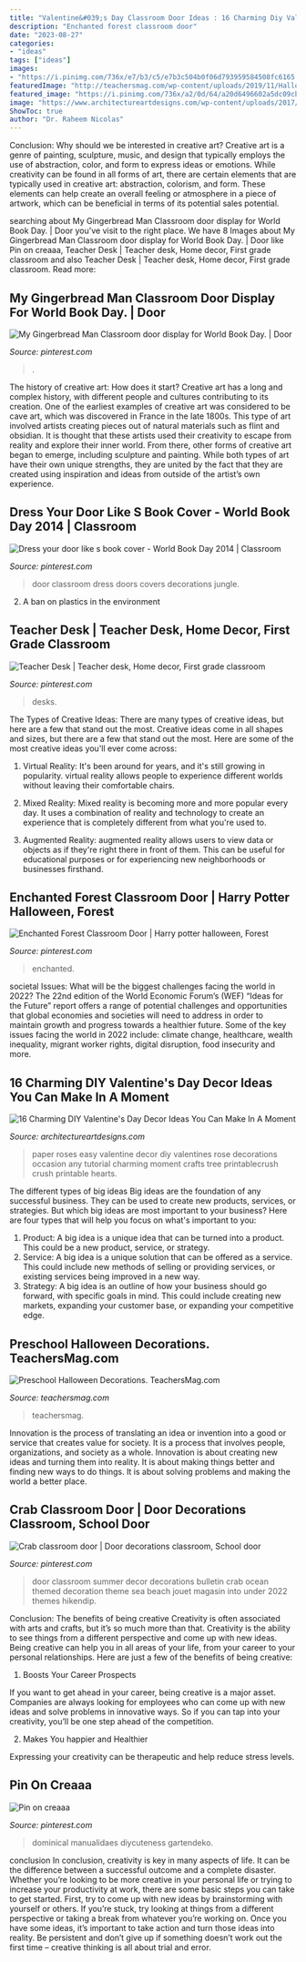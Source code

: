 ```yaml
---
title: "Valentine&#039;s Day Classroom Door Ideas : 16 Charming Diy Valentine&#039;s Day Decor Ideas You Can Make In A Moment"
description: "Enchanted forest classroom door"
date: "2023-08-27"
categories:
- "ideas"
tags: ["ideas"]
images:
- "https://i.pinimg.com/736x/e7/b3/c5/e7b3c504b0f06d793959584508fc6165.jpg"
featuredImage: "http://teachersmag.com/wp-content/uploads/2019/11/Halloween-Door6-—-копия-764x1024.jpg"
featured_image: "https://i.pinimg.com/736x/a2/0d/64/a20d6496602a5dc09cb30970ebbd7abf--classroom-door-crabs.jpg"
image: "https://www.architectureartdesigns.com/wp-content/uploads/2017/01/16-Charming-DIY-Valentines-Day-Decor-Ideas-You-Can-Make-In-A-Moment-16.jpg"
ShowToc: true
author: "Dr. Raheem Nicolas"
---
```



Conclusion: Why should we be interested in creative art?
Creative art is a genre of painting, sculpture, music, and design that typically employs the use of abstraction, color, and form to express ideas or emotions. While creativity can be found in all forms of art, there are certain elements that are typically used in creative art: abstraction, colorism, and form. These elements can help create an overall feeling or atmosphere in a piece of artwork, which can be beneficial in terms of its potential sales potential.

	

		
searching about My Gingerbread Man Classroom door display for World Book Day. | Door you've visit to the right place. We have 8 Images about My Gingerbread Man Classroom door display for World Book Day. | Door like Pin on creaaa, Teacher Desk | Teacher desk, Home decor, First grade classroom and also Teacher Desk | Teacher desk, Home decor, First grade classroom. Read more:
		
    
## My Gingerbread Man Classroom Door Display For World Book Day. | Door

<img loading=lazy src="https://i.pinimg.com/736x/e7/b3/c5/e7b3c504b0f06d793959584508fc6165.jpg" onerror="this.onerror=null;this.src='https://tse4.mm.bing.net/th?id=OIP.6SEqW8MDTdqf4IDQBG7WzAHaKS&amp;pid=15.1';" alt="My Gingerbread Man Classroom door display for World Book Day. | Door">

_Source: pinterest.com_

>. 

	

The history of creative art: How does it start?
Creative art has a long and complex history, with different people and cultures contributing to its creation. One of the earliest examples of creative art was considered to be cave art, which was discovered in France in the late 1800s. This type of art involved artists creating pieces out of natural materials such as flint and obsidian. It is thought that these artists used their creativity to escape from reality and explore their inner world. From there, other forms of creative art began to emerge, including sculpture and painting. While both types of art have their own unique strengths, they are united by the fact that they are created using inspiration and ideas from outside of the artist’s own experience.

    
## Dress Your Door Like S Book Cover - World Book Day 2014 | Classroom

<img loading=lazy src="https://i.pinimg.com/736x/5d/cf/ea/5dcfea2e85c57ecc4e33e7aa8cf7fb93--classroom-door-classroom-ideas.jpg" onerror="this.onerror=null;this.src='https://tse2.mm.bing.net/th?id=OIP.DzDl5PNm7sk8xtUjEacj4gAAAA&amp;pid=15.1';" alt="Dress your door like s book cover - World Book Day 2014 | Classroom">

_Source: pinterest.com_

>door classroom dress doors covers decorations jungle. 

	

2. A ban on plastics in the environment 

    
## Teacher Desk | Teacher Desk, Home Decor, First Grade Classroom

<img loading=lazy src="https://i.pinimg.com/736x/63/eb/fd/63ebfdec84662765ab0a07c37760a203--teacher-desks.jpg" onerror="this.onerror=null;this.src='https://tse2.mm.bing.net/th?id=OIP.hs-HDvbVCfCbaVAArZHybwHaEK&amp;pid=15.1';" alt="Teacher Desk | Teacher desk, Home decor, First grade classroom">

_Source: pinterest.com_

>desks. 

	

The Types of Creative Ideas: There are many types of creative ideas, but here are a few that stand out the most.
Creative ideas come in all shapes and sizes, but there are a few that stand out the most. Here are some of the most creative ideas you'll ever come across:
1. Virtual Reality: It's been around for years, and it's still growing in popularity. virtual reality allows people to experience different worlds without leaving their comfortable chairs.

2. Mixed Reality: Mixed reality is becoming more and more popular every day. It uses a combination of reality and technology to create an experience that is completely different from what you're used to.

3. Augmented Reality: augmented reality allows users to view data or objects as if they're right there in front of them. This can be useful for educational purposes or for experiencing new neighborhoods or businesses firsthand.


    
## Enchanted Forest Classroom Door | Harry Potter Halloween, Forest

<img loading=lazy src="https://i.pinimg.com/736x/7d/e9/ff/7de9ff40b7664c9da8fe8db600ae5feb.jpg" onerror="this.onerror=null;this.src='https://tse4.mm.bing.net/th?id=OIP.3MuHTGNqvxlhzPvWu5W5UQHaJ3&amp;pid=15.1';" alt="Enchanted Forest Classroom Door | Harry potter halloween, Forest">

_Source: pinterest.com_

>enchanted. 

	

societal Issues: What will be the biggest challenges facing the world in 2022?
The 22nd edition of the World Economic Forum’s (WEF) “Ideas for the Future” report offers a range of potential challenges and opportunities that global economies and societies will need to address in order to maintain growth and progress towards a healthier future. Some of the key issues facing the world in 2022 include: climate change, healthcare, wealth inequality, migrant worker rights, digital disruption, food insecurity and more.

    
## 16 Charming DIY Valentine&#039;s Day Decor Ideas You Can Make In A Moment

<img loading=lazy src="https://www.architectureartdesigns.com/wp-content/uploads/2017/01/16-Charming-DIY-Valentines-Day-Decor-Ideas-You-Can-Make-In-A-Moment-16.jpg" onerror="this.onerror=null;this.src='https://tse2.mm.bing.net/th?id=OIP.dajOAopQh4F11vjDsi-KBAHaLH&amp;pid=15.1';" alt="16 Charming DIY Valentine&#039;s Day Decor Ideas You Can Make In A Moment">

_Source: architectureartdesigns.com_

>paper roses easy valentine decor diy valentines rose decorations occasion any tutorial charming moment crafts tree printablecrush crush printable hearts. 

	

The different types of big ideas
Big ideas are the foundation of any successful business. They can be used to create new products, services, or strategies. But which big ideas are most important to your business? Here are four types that will help you focus on what's important to you: 
1. Product: A big idea is a unique idea that can be turned into a product. This could be a new product, service, or strategy. 
2. Service: A big idea is a unique solution that can be offered as a service. This could include new methods of selling or providing services, or existing services being improved in a new way. 
3. Strategy: A big idea is an outline of how your business should go forward, with specific goals in mind. This could include creating new markets, expanding your customer base, or expanding your competitive edge.

    
## Preschool Halloween Decorations. TeachersMag.com

<img loading=lazy src="http://teachersmag.com/wp-content/uploads/2019/11/Halloween-Door6-—-копия-764x1024.jpg" onerror="this.onerror=null;this.src='https://tse2.mm.bing.net/th?id=OIP.muDSbbBFjhyzXJz2WlwYzAHaJ7&amp;pid=15.1';" alt="Preschool Halloween Decorations. TeachersMag.com">

_Source: teachersmag.com_

>teachersmag. 

	

Innovation is the process of translating an idea or invention into a good or service that creates value for society. It is a process that involves people, organizations, and society as a whole. Innovation is about creating new ideas and turning them into reality. It is about making things better and finding new ways to do things. It is about solving problems and making the world a better place.

    
## Crab Classroom Door | Door Decorations Classroom, School Door

<img loading=lazy src="https://i.pinimg.com/736x/a2/0d/64/a20d6496602a5dc09cb30970ebbd7abf--classroom-door-crabs.jpg" onerror="this.onerror=null;this.src='https://tse1.mm.bing.net/th?id=OIP.-KYrASLmYwWCJJSEcuX0LQHaNK&amp;pid=15.1';" alt="Crab classroom door | Door decorations classroom, School door">

_Source: pinterest.com_

>door classroom summer decor decorations bulletin crab ocean themed decoration theme sea beach jouet magasin into under 2022 themes hikendip. 

	

Conclusion: The benefits of being creative
Creativity is often associated with arts and crafts, but it’s so much more than that. Creativity is the ability to see things from a different perspective and come up with new ideas. Being creative can help you in all areas of your life, from your career to your personal relationships.
Here are just a few of the benefits of being creative:

1. Boosts Your Career Prospects

If you want to get ahead in your career, being creative is a major asset. Companies are always looking for employees who can come up with new ideas and solve problems in innovative ways. So if you can tap into your creativity, you’ll be one step ahead of the competition.

2. Makes You happier and Healthier

Expressing your creativity can be therapeutic and help reduce stress levels.

    
## Pin On Creaaa

<img loading=lazy src="https://i.pinimg.com/736x/a2/e6/06/a2e6069766d7eca38bd2edd0c20ab687.jpg" onerror="this.onerror=null;this.src='https://tse2.mm.bing.net/th?id=OIP.chd0kARB6DaglujMsAAOVgHaJ3&amp;pid=15.1';" alt="Pin on creaaa">

_Source: pinterest.com_

>dominical manualidaes diycuteness gartendeko. 

	

conclusion
In conclusion, creativity is key in many aspects of life. It can be the difference between a successful outcome and a complete disaster. Whether you’re looking to be more creative in your personal life or trying to increase your productivity at work, there are some basic steps you can take to get started.
First, try to come up with new ideas by brainstorming with yourself or others. If you’re stuck, try looking at things from a different perspective or taking a break from whatever you’re working on. Once you have some ideas, it’s important to take action and turn those ideas into reality. Be persistent and don’t give up if something doesn’t work out the first time – creative thinking is all about trial and error.

